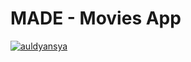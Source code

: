 # MADE - Movies App

[![auldyansya](https://circleci.com/gh/arifaizin/MySimpleCleanArchitecture.svg?style=svg)](https://app.circleci.com/pipelines/github/auldyansya/Made-MoviesApp)
